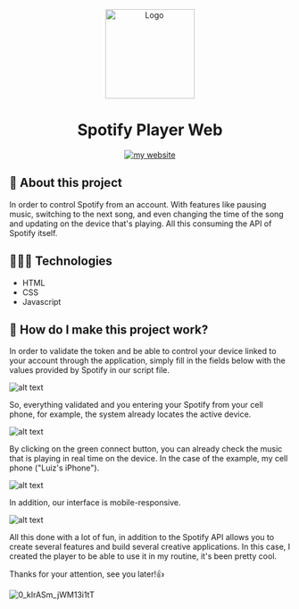 <div align="center">
  <img src="https://user-images.githubusercontent.com/59785233/158888104-3d8b95fc-16dc-4dd5-a718-876b2797a19e.png" alt="Logo" style="width: 10rem"  />
  <h1> Spotify Player Web </h1>
<a href="https://luizcamargo.dev" target="blank"><img src="https://img.shields.io/badge/Get%20to%20know%20me%20better-My%20Website-purple" alt="my website"/></a>
</div>


## 🚀 About this project

In order to control Spotify from an account. With features like pausing music, switching to the next song, and even changing the time of the song and updating on the device that's playing. All this consuming the API of Spotify itself.


## 🧑🏻‍💻 Technologies 

<ul>
  <li> HTML </li> 
  <li> CSS </li>
  <li> Javascript </li> 
</ul>


## 🤔 How do I make this project work?

In order to validate the token and be able to control your device linked to your account through the application, simply fill in the fields below with the values provided by Spotify in our script file.

![alt text](https://i.ibb.co/1Jd8q9b/code-snapshot.png)

So, everything validated and you entering your Spotify from your cell phone, for example, the system already locates the active device.

![alt text](https://i.ibb.co/tqGzV46/Whats-App-Image-2022-03-08-at-12-48-06-5.jpg)

By clicking on the green connect button, you can already check the music that is playing in real time on the device. In the case of the example, my cell phone ("Luiz's iPhone").

![alt text](https://i.ibb.co/pdC94T4/Whats-App-Image-2022-03-08-at-12-48-06-4.jpg)

In addition, our interface is mobile-responsive.

![alt text](https://i.ibb.co/0XGy7JF/Whats-App-Image-2022-03-08-at-13-03-48.jpg)

All this done with a lot of fun, in addition to the Spotify API allows you to create several features and build several creative applications. In this case, I created the player to be able to use it in my routine, it's been pretty cool.



Thanks for your attention, see you later!👍

![0_kIrASm_jWM13i1tT](https://user-images.githubusercontent.com/59785233/158848140-54053c36-b11c-4afd-b96b-fe76f663ebb7.gif)


